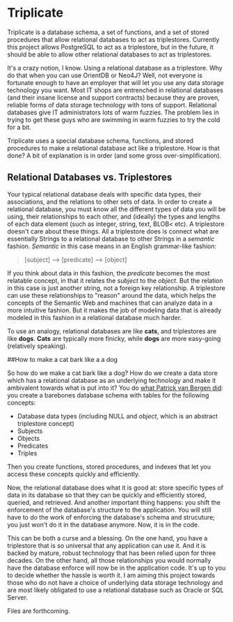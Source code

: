 # Triplicate
Triplicate is a database schema, a set of functions, and a set of stored procedures that allow relational databases to act as triplestores.  Currently this project allows PostgreSQL to act as a triplestore, but in the future, it should be able to allow other relational databases to act as triplestores.

It's a crazy notion, I know.  Using a relational database as a triplestore.  Why do that when you can use OrientDB or Neo4J?  Well, not everyone is fortunate enough to have an employer that will let you use any data storage technology you want.  Most IT shops are entrenched in relational databases (and their insane license and support contracts) because they are proven, reliable forms of data storage technology with tons of support.  Relational databases give IT administrators lots of warm fuzzies.  The problem lies in trying to get these guys who are swimming in warm fuzzies to try the cold for a bit.

Triplicate uses a special database schema, functions, and stored procedures to make a relational database act like a triplestore.  How is that done?  A bit of explanation is in order (and some gross over-simplification).

## Relational Databases vs. Triplestores

Your typical relational database deals with specific data types, their associations, and the relations to other sets of data.  In order to create a relational database, you must know all the different types of data you will be using, their relationships to each other, and (ideally) the types and lengths of each data element (such as integer, string, text, BLOB< etc).  A triplestore doesn't care about these things.  All a triplestore does is connect what are essentially Strings to a relational database to other Strings in a *semantic* fashion.  *Semantic* in this case means in an English grammar-like fashion:

> [subject] --> [predicate] --> [object]

If you think about data in this fashion, the *predicate* becomes the most relatable concept, in that it relates the *subject* to the *object*.  But the relation in this case is just another string, not a foreign key relationship.  A triplestore can use these relationships to "reason" around the data, which helps the concepts of the Semantic Web and machines that can analyze data in a more intuitive fashion.  But it makes the job of modeling data that is already modeled in this fashion in a relational database much harder.

To use an analogy, relational databases are like **cats**, and triplestores are like **dogs**.  **Cats** are typically more finicky, while **dogs** are more easy-going (relatively speaking).

##How to make a cat bark like a a dog

So how do we make a cat bark like a dog?  How do we create a data store which has a relational database as an underlying technology and make it ambivalent towards what is put into it?  You do [what Patrick van Bergen did](http://techblog.procurios.nl/k/news/view/34300/14863/semantic-web-marvels-in-a-relational-database-part-i-case-study.html "Semantic web marvels in a relational database - part I: Case Study"): you create a barebones database schema with tables for the following concepts:

- Database data types (including NULL and *object*, which is an abstract triplestore concept)
- Subjects
- Objects
- Predicates
- Triples

Then you create functions, stored procedures, and indexes that let you access these concepts quickly and efficiently.

Now, the relational database does what it is good at: store specific types of data in its database so that they can be quickly and efficiently stored, queried, and retrieved.  And another important thing happens: you shift the enforcement of the database's structure to the application.  You will still have to do the work of enforcing the database's schema and strucuture; you just won't do it in the database anymore.  Now, it is in the code.

This can be both a curse and a blessing.  On the one hand, you have a triplestore that is so universal that any application can use it.  And it is backed by mature, robust technology that has been relied upon for three decades.  On the other hand, all those relationships you would normally have the database enforce will now be in the application code.  It's up to you to decide whether the hassle is worth it.  I am aiming this project towards those who do not have a choice of underlying data storage technology and are most likely obligated to use a relational database such as Oracle or SQL Server.

Files are forthcoming.
